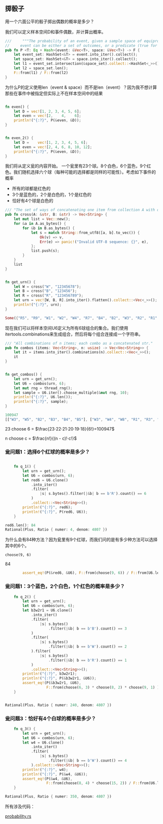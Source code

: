 



## 掷骰子

用一个六面公平的骰子掷出偶数的概率是多少？

我们可以定义样本空间D和事件偶数，并计算出概率。


```rust
///     """The probability of an event, given a sample space of equiprobable outcomes.
//     event can be either a set of outcomes, or a predicate (true for outcomes in the event)."""
pub fn P <T: Eq + Hash>(event: &Vec<T>, space: &Vec<T>) -> F {
    let event_set: HashSet<&T> = event.into_iter().collect();
    let space_set: HashSet<&T> = space.into_iter().collect();
    let l1 = event_set.intersection(&space_set).collect::<HashSet<_>>().len();
    let l2 = space_set.len();
    F::from(l1) / F::from(l2)
}
```
为什么P的定义使用len（event & space）而不是len（event）？因为我不想计算那些在事件中被指定但实际上不在样本空间中的结果

```rust

fn even() {
    let D = vec![1, 2, 3, 4, 5, 6];
    let even = vec![2,    4,    6];
    println!("{:?}", P(&even, &D));
}


fn even_2() {
    let D =    vec![1, 2, 3, 4, 5, 6];
    let even = vec![2, 4, 6, 8, 10, 12];
    println!("{:?}", P(&even, &D));
}
```


我们将从定义瓮的内容开始。
一个瓮里有23个球。8个白色，6个蓝色，9个红色。我们随机选择六个球（每种可能的选择都是同样的可能性）。考虑如下事件的概率

+ 所有的球都是红色的
+ 3个是蓝色的，2个是白色的，1个是红色的
+ 恰好有4个球是白色的


```rust
/// "The set of ways of concatenating one item from collection A with one from B."
pub fn cross(A: &str, B: &str) -> Vec<String> {
    let mut list = Vec::new();
    for &a in A.as_bytes() {
        for &b in B.as_bytes() {
            let s = match String::from_utf8([a, b].to_vec()) {
                Ok(v) => v,
                Err(e) => panic!("Invalid UTF-8 sequence: {}", e),
            };
            list.push(s);
        }
    }
    list
}


fn get_urn() {
    let W = cross("W", "12345678");
    let B = cross("B", "123456");
    let R = cross("R", "123456789");
    let urn = vec![W, B, R].into_iter().flatten().collect::<Vec<_>>();
    println!("{:?}", urn);
}

```

```rust
Some({"R5", "R9", "W1", "W2", "W4", "R7", "B4", "B2", "W3", "R2", "R1", "W7", "R8", "R6", "R4", "B3", "W8", "B6", "R3", "W5", "W6", "B1", "B5"})
```

现在我们可以将样本空间U6定义为所有6球组合的集合。我们使用itertools.combinations来生成组合，然后将每个组合连接成一个字符串。

```rust
/// "All combinations of n items; each combo as a concatenated str."
pub fn combos (items: Vec<String>, n: usize) -> Vec<Vec<String>> {
    let it = items.into_iter().combinations(n).collect::<Vec<_>>();
    it
}

```

```rust

fn get_combos() {
    let urn = get_urn();
    let U6 = combos(urn, 6);
    let mut rng = thread_rng();
    let sample = U6.iter().choose_multiple(&mut rng, 10);
    println!("{:?}", U6.len());
    println!("{:?}", sample);
}

100947
[["W3", "W5", "B2", "B3", "B4", "B5"], ["W3", "W4", "W8", "R1", "R3", "R9"], ["W1", "W5", "W7", "W8", "B6", "R7"], ["W3", "W4", "W6", "B1", "R2", "R3"], ["W1", "W4", "W5", "B3", "R5", "R8"], ["W6", "W8", "B1", "B4", "R4", "R7"], ["W1", "W3", "B5", "B6", "R3", "R6"], ["W6", "B2", "B4", "R1", "R3", "R8"], ["W2", "W3", "B2", "B4", "B5", "R6"], ["W2", "W5", "B1", "B2", "B6", "R2"]]

```
23 choose 6 = $\frac{23⋅22⋅21⋅20⋅19⋅18}{6!}=100947$

n choose c  = $\frac{n!}{(n - c)!·c!}$


### 瓮问题1：选择6个红球的概率是多少？

```rust

    fn q_1() {
        let urn = get_urn();
        let U6 = combos(urn, 6);
        let red6 = U6.clone()
            .into_iter()
            .filter(
                |s| s.bytes().filter(|&b| b == b'R').count() == 6
            )
            .collect::<Vec<String>>();
        println!("{:?}", red6);
        println!("{:?}", P(red6, U6));
    }

red6.len(): 84
Rational(Plus, Ratio { numer: 4, denom: 4807 })


```

为什么会有84种方法？因为瓮里有9个红球，而我们问的是有多少种方法可以选择其中的6个。

`choose(9, 6)`

84

```rust
        assert_eq!(P(&red6, &U6), F::from(choose(9, 6)) / F::from(U6.len()));
```


### 瓮问题1：3个蓝色，2个白色，1个红色的概率是多少？

```rust
    fn q_2() {
        let urn = get_urn();
        let U6 = combos(urn, 6);
        let b3w2r1 = U6.clone()
            .into_iter()
            .filter(
                |s| s.bytes()
                    .filter(|&b| b == b'B').count() == 3
            )
            .filter(
                |s| s.bytes()
                    .filter(|&b| b == b'W').count() == 2
            ).filter(
                |s| s.bytes()
                    .filter(|&b| b == b'R').count() == 1
            )
            .collect::<Vec<String>>();
        println!("{:?}", b3w2r1);
        println!("{:?}", P(&b3w2r1, &U6));
        assert_eq!(P(&b3w2r1, &U6),
                   F::from(choose(6, 3) * choose(8, 2) * choose(9, 1) ) / F::from(U6.len()));
    }


Rational(Plus, Ratio { numer: 240, denom: 4807 })
```


### 瓮问题3：恰好有4个白球的概率是多少？
```rust
    fn q_3() {
        let urn = get_urn();
        let U6 = combos(urn, 6);
        let w4 = U6.clone()
            .into_iter()
            .filter(
                |s| s.bytes()
                    .filter(|&b| b == b'W').count() == 4
            ).collect::<Vec<String>>();
        println!("{:?}", w4);
        println!("{:?}", P(&w4, &U6));
        assert_eq!(P(&w4, &U6),
                   F::from(choose(8, 4) * choose(15, 2)) / F::from(U6.len()));
    }

Rational(Plus, Ratio { numer: 350, denom: 4807 })
```

所有涉及代码：

[probability.rs](https://github.com/Qasak/rustudes/blob/main/src/probability.rs)